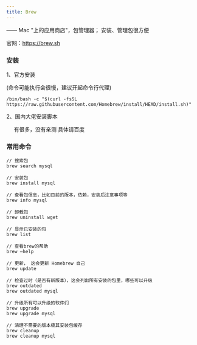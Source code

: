 ```yaml
---
title: Brew
---
```


—— Mac "上的应用商店"，包管理器；  安装、管理包很方便

官网：<https://brew.sh>


### 安装

1、官方安装 &nbsp;&nbsp;&nbsp;&nbsp;<div size=2 color=#CCCCCC >(命令可能执行会很慢，建议开起命令行代理)</div>

```
/bin/bash -c "$(curl -fsSL https://raw.githubusercontent.com/Homebrew/install/HEAD/install.sh)"
```


2、国内大佬安装脚本

&nbsp;&nbsp;&nbsp;&nbsp; 有很多，没有亲测 具体请百度

### 常用命令
```
// 搜索包
brew search mysql

// 安装包
brew install mysql

// 查看包信息，比如目前的版本，依赖，安装后注意事项等
brew info mysql

// 卸载包
brew uninstall wget

// 显示已安装的包
brew list

// 查看brew的帮助
brew –help

// 更新， 这会更新 Homebrew 自己
brew update

// 检查过时（是否有新版本），这会列出所有安装的包里，哪些可以升级
brew outdated
brew outdated mysql

// 升级所有可以升级的软件们
brew upgrade
brew upgrade mysql

// 清理不需要的版本极其安装包缓存
brew cleanup
brew cleanup mysql
```
